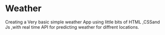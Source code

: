 # Weather
Creating a Very basic simple weather App using little bits of HTML ,CSSand Js ,with real time API for predicting weather for diffrent locations.
